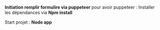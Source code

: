 <b>Initiation remplir formulire via puppeteer </b>
pour avoir puppeteer :
Installer les dépendances via <b>Npm install</b>

Start projet : <b>Node app</b>
